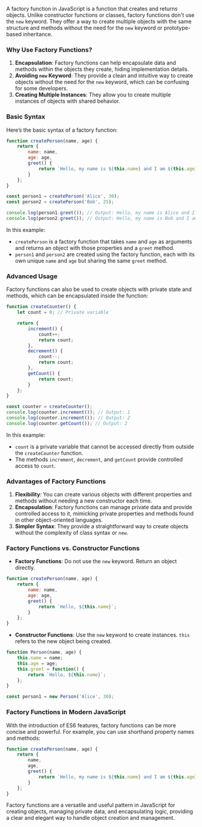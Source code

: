 A factory function in JavaScript is a function that creates and returns objects. Unlike constructor functions or classes, factory functions don't use the `new` keyword. They offer a way to create multiple objects with the same structure and methods without the need for the `new` keyword or prototype-based inheritance.

### **Why Use Factory Functions?**

1. **Encapsulation**: Factory functions can help encapsulate data and methods within the objects they create, hiding implementation details.
2. **Avoiding `new` Keyword**: They provide a clean and intuitive way to create objects without the need for the `new` keyword, which can be confusing for some developers.
3. **Creating Multiple Instances**: They allow you to create multiple instances of objects with shared behavior.

### **Basic Syntax**

Here’s the basic syntax of a factory function:

```javascript
function createPerson(name, age) {
    return {
        name: name,
        age: age,
        greet() {
            return `Hello, my name is ${this.name} and I am ${this.age} years old.`;
        }
    };
}

const person1 = createPerson('Alice', 30);
const person2 = createPerson('Bob', 25);

console.log(person1.greet()); // Output: Hello, my name is Alice and I am 30 years old.
console.log(person2.greet()); // Output: Hello, my name is Bob and I am 25 years old.

```

In this example:

- `createPerson` is a factory function that takes `name` and `age` as arguments and returns an object with those properties and a `greet` method.
- `person1` and `person2` are created using the factory function, each with its own unique `name` and `age` but sharing the same `greet` method.

### **Advanced Usage**

Factory functions can also be used to create objects with private state and methods, which can be encapsulated inside the function:

```javascript
function createCounter() {
    let count = 0; // Private variable

    return {
        increment() {
            count++;
            return count;
        },
        decrement() {
            count--;
            return count;
        },
        getCount() {
            return count;
        }
    };
}

const counter = createCounter();
console.log(counter.increment()); // Output: 1
console.log(counter.increment()); // Output: 2
console.log(counter.getCount()); // Output: 2

```

In this example:

- `count` is a private variable that cannot be accessed directly from outside the `createCounter` function.
- The methods `increment`, `decrement`, and `getCount` provide controlled access to `count`.

### **Advantages of Factory Functions**

1. **Flexibility**: You can create various objects with different properties and methods without needing a new constructor each time.
2. **Encapsulation**: Factory functions can manage private data and provide controlled access to it, mimicking private properties and methods found in other object-oriented languages.
3. **Simpler Syntax**: They provide a straightforward way to create objects without the complexity of class syntax or `new`.

### **Factory Functions vs. Constructor Functions**

- **Factory Functions**: Do not use the `new` keyword. Return an object directly.
    
```javascript
function createPerson(name, age) {
    return {
        name: name,
        age: age,
        greet() {
            return `Hello, ${this.name}`;
        }
    };
}

```
    
- **Constructor Functions**: Use the `new` keyword to create instances. `this` refers to the new object being created.
    
```javascript
function Person(name, age) {
    this.name = name;
    this.age = age;
    this.greet = function() {
        return `Hello, ${this.name}`;
    };
}

const person1 = new Person('Alice', 30);

```
    

### **Factory Functions in Modern JavaScript**

With the introduction of ES6 features, factory functions can be more concise and powerful. For example, you can use shorthand property names and methods:

```javascript
function createPerson(name, age) {
    return {
        name,
        age,
        greet() {
            return `Hello, my name is ${this.name} and I am ${this.age} years old.`;
        }
    };
}

```

Factory functions are a versatile and useful pattern in JavaScript for creating objects, managing private data, and encapsulating logic, providing a clear and elegant way to handle object creation and management.